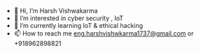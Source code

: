- 👋 Hi, I’m Harsh Vishwakarma
- 👀 I’m interested in cyber security , IoT
- 🌱 I’m currently learning IoT & ethical hacking
- 📫 How to reach me eng.harshvishwkarma1737@gmail.com or +918962898821

<!---
Harsh2292003/Harsh2292003 is a ✨ special ✨ repository because its `README.md` (this file) appears on your GitHub profile.
You can click the Preview link to take a look at your changes.
--->
